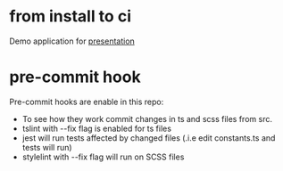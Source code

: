 # from install to ci

Demo application for [presentation](notes/0-intro.md)

# pre-commit hook
Pre-commit hooks are enable in this repo:
- To see how they work commit changes in ts and scss files from src.
- tslint with --fix flag is enabled for ts files
- jest will run tests affected by changed files (.i.e edit constants.ts and tests will run)
- stylelint with --fix flag will run on SCSS files

